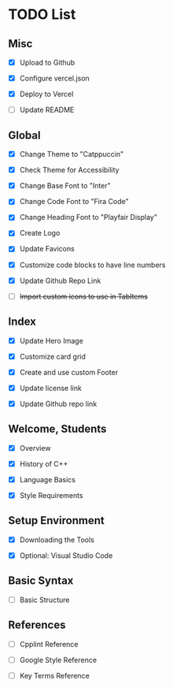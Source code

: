 # TODO List

## Misc

- [x] Upload to Github

- [x] Configure vercel.json

- [x] Deploy to Vercel

- [ ] Update README

## Global

- [x] Change Theme to "Catppuccin"

- [x] Check Theme for Accessibility

- [x] Change Base Font to "Inter"

- [x] Change Code Font to "Fira Code"

- [x] Change Heading Font to "Playfair Display"

- [x] Create Logo

- [x] Update Favicons

- [x] Customize code blocks to have line numbers

- [x] Update Github Repo Link

- [ ] ~~Import custom icons to use in TabItems~~

## Index

- [x] Update Hero Image

- [x] Customize card grid

- [x] Create and use custom Footer

- [x] Update license link

- [x] Update Github repo link

## Welcome, Students

- [x] Overview

- [x] History of C++

- [x] Language Basics

- [x] Style Requirements

## Setup Environment

- [x] Downloading the Tools

- [x] Optional: Visual Studio Code

## Basic Syntax

- [ ] Basic Structure

## References

- [ ] Cpplint Reference

- [ ] Google Style Reference

- [ ] Key Terms Reference
